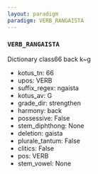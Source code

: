 ```yaml
---
layout: paradigm
paradigm: VERB_RANGAISTA
---
```

### ` VERB_RANGAISTA `

Dictionary class66 back k~g
* kotus_tn: 66
* upos: VERB
* suffix_regex: ngaista
* kotus_av: G
* grade_dir: strengthen
* harmony: back
* possessive: False
* stem_diphthong: None
* deletion: gaista
* plurale_tantum: False
* clitics: False
* pos: VERB
* stem_vowel: None
